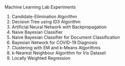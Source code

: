 Machine Learning Lab Experiments

 1. Candidate-Elimination Algorithm
 2. Decision Tree using ID3 Algorithm
 3. Artificial Neural Network with Backpropagation
 4. Naive Bayesian Classifier
 5. Naive Bayesian Classifier for Document Classification
 6. Bayesian Network for COVID-19 Diagnosis
 7. Clustering with EM and k-Means Algorithms
 8. k-Nearest Neighbour Algorithm for Iris Dataset
 9. Locally Weighted Regression
 
 
 
 
 
